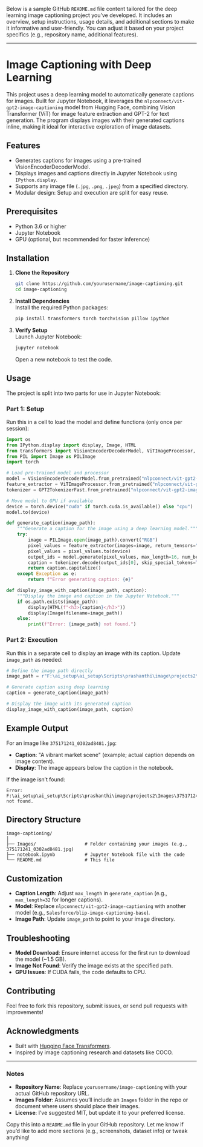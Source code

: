 Below is a sample GitHub `README.md` file content tailored for the deep learning image captioning project you’ve developed. It includes an overview, setup instructions, usage details, and additional sections to make it informative and user-friendly. You can adjust it based on your project specifics (e.g., repository name, additional features).

---

# Image Captioning with Deep Learning

This project uses a deep learning model to automatically generate captions for images. Built for Jupyter Notebook, it leverages the `nlpconnect/vit-gpt2-image-captioning` model from Hugging Face, combining Vision Transformer (ViT) for image feature extraction and GPT-2 for text generation. The program displays images with their generated captions inline, making it ideal for interactive exploration of image datasets.

## Features
- Generates captions for images using a pre-trained VisionEncoderDecoderModel.
- Displays images and captions directly in Jupyter Notebook using `IPython.display`.
- Supports any image file (`.jpg`, `.png`, `.jpeg`) from a specified directory.
- Modular design: Setup and execution are split for easy reuse.

## Prerequisites
- Python 3.6 or higher
- Jupyter Notebook
- GPU (optional, but recommended for faster inference)

## Installation

1. **Clone the Repository**  
   ```bash
   git clone https://github.com/yourusername/image-captioning.git
   cd image-captioning
   ```

2. **Install Dependencies**  
   Install the required Python packages:
   ```bash
   pip install transformers torch torchvision pillow ipython
   ```

3. **Verify Setup**  
   Launch Jupyter Notebook:
   ```bash
   jupyter notebook
   ```
   Open a new notebook to test the code.

## Usage

The project is split into two parts for use in Jupyter Notebook:

### Part 1: Setup
Run this in a cell to load the model and define functions (only once per session):
```python
import os
from IPython.display import display, Image, HTML
from transformers import VisionEncoderDecoderModel, ViTImageProcessor, GPT2TokenizerFast
from PIL import Image as PILImage
import torch

# Load pre-trained model and processor
model = VisionEncoderDecoderModel.from_pretrained("nlpconnect/vit-gpt2-image-captioning")
feature_extractor = ViTImageProcessor.from_pretrained("nlpconnect/vit-gpt2-image-captioning")
tokenizer = GPT2TokenizerFast.from_pretrained("nlpconnect/vit-gpt2-image-captioning")

# Move model to GPU if available
device = torch.device("cuda" if torch.cuda.is_available() else "cpu")
model.to(device)

def generate_caption(image_path):
    """Generate a caption for the image using a deep learning model."""
    try:
        image = PILImage.open(image_path).convert("RGB")
        pixel_values = feature_extractor(images=image, return_tensors="pt").pixel_values
        pixel_values = pixel_values.to(device)
        output_ids = model.generate(pixel_values, max_length=16, num_beams=4, early_stopping=True)
        caption = tokenizer.decode(output_ids[0], skip_special_tokens=True)
        return caption.capitalize()
    except Exception as e:
        return f"Error generating caption: {e}"

def display_image_with_caption(image_path, caption):
    """Display the image and caption in the Jupyter Notebook."""
    if os.path.exists(image_path):
        display(HTML(f"<h3>{caption}</h3>"))
        display(Image(filename=image_path))
    else:
        print(f"Error: {image_path} not found.")
```

### Part 2: Execution
Run this in a separate cell to display an image with its caption. Update `image_path` as needed:
```python
# Define the image path directly
image_path = r"F:\ai_setup\ai_setup\Scripts\prashanthi\image\projects2\Images\375171241_0302ad8481.jpg"

# Generate caption using deep learning
caption = generate_caption(image_path)

# Display the image with its generated caption
display_image_with_caption(image_path, caption)
```

## Example Output
For an image like `375171241_0302ad8481.jpg`:
- **Caption**: "A vibrant market scene" (example; actual caption depends on image content).
- **Display**: The image appears below the caption in the notebook.

If the image isn’t found:
```
Error: F:\ai_setup\ai_setup\Scripts\prashanthi\image\projects2\Images\375171241_0302ad8481.jpg not found.
```

## Directory Structure
```
image-captioning/
│
├── Images/                  # Folder containing your images (e.g., 375171241_0302ad8481.jpg)
├── notebook.ipynb           # Jupyter Notebook file with the code
└── README.md                # This file
```

## Customization
- **Caption Length**: Adjust `max_length` in `generate_caption` (e.g., `max_length=32` for longer captions).
- **Model**: Replace `nlpconnect/vit-gpt2-image-captioning` with another model (e.g., `Salesforce/blip-image-captioning-base`).
- **Image Path**: Update `image_path` to point to your image directory.

## Troubleshooting
- **Model Download**: Ensure internet access for the first run to download the model (~1.5 GB).
- **Image Not Found**: Verify the image exists at the specified path.
- **GPU Issues**: If CUDA fails, the code defaults to CPU.

## Contributing
Feel free to fork this repository, submit issues, or send pull requests with improvements!



## Acknowledgments
- Built with [Hugging Face Transformers](https://huggingface.co/transformers).
- Inspired by image captioning research and datasets like COCO.

---

### Notes
- **Repository Name**: Replace `yourusername/image-captioning` with your actual GitHub repository URL.
- **Images Folder**: Assumes you’ll include an `Images` folder in the repo or document where users should place their images.
- **License**: I’ve suggested MIT, but update it to your preferred license.

Copy this into a `README.md` file in your GitHub repository. Let me know if you’d like to add more sections (e.g., screenshots, dataset info) or tweak anything!
